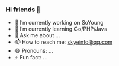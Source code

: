 ### Hi friends 👋

<!--
**SkyeInfo/SkyeInfo** is a ✨ _special_ ✨ repository because its `README.md` (this file) appears on your GitHub profile.

Here are some ideas to get you started:
-->
- 🔭 I’m currently working on SoYoung
- 🌱 I’m currently learning Go/PHP/Java
- 💬 Ask me about ...
- 📫 How to reach me: skyeinfo@qq.com
- 😄 Pronouns: ...
- ⚡ Fun fact: ...

